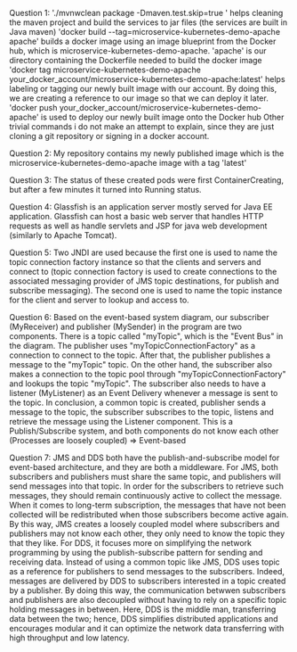 Question 1: 
	'./mvnwclean package -Dmaven.test.skip=true ' helps cleaning the maven project and build the services to jar files (the services are built in Java maven)
	'docker build --tag=microservice-kubernetes-demo-apache apache' builds a docker image using an image blueprint from the Docker hub, which is microservice-kubernetes-demo-apache. 'apache' is our directory containing the Dockerfile needed to build the docker image
	'docker tag microservice-kubernetes-demo-apache your_docker_account/microservice-kubernetes-demo-apache:latest' helps labeling or tagging our newly built image with our account. By doing this, we are creating a reference to our image so that we can deploy it later.
	'docker push your_docker_account/microservice-kubernetes-demo-apache' is used to deploy our newly built image onto the Docker hub
	Other trivial commands i do not make an attempt to explain, since they are just cloning a git repository or signing in a docker account.

Question 2:
	My repository contains my newly published image which is the microservice-kubernetes-demo-apache image with a tag 'latest'

Question 3:
	The status of these created pods were first ContainerCreating, but after a few minutes it turned into Running status.

Question 4:
	Glassfish is an application server mostly served for Java EE application. Glassfish can host a basic web server that handles HTTP requests as well as handle servlets and JSP for java web development (similarly to Apache Tomcat).

Question 5:
	Two JNDI are used because the first one is used to name the topic connection factory instance so that the clients and servers and connect to (topic connection factory is used to create connections to the associated messaging provider of JMS topic destinations, for publish and subscribe messaging). The second one is used to name the topic instance for the client and server to lookup and access to.

Question 6:
	Based on the event-based system diagram, our subscriber (MyReceiver) and publisher (MySender) in the program are two components. There is a topic called "myTopic", which is the "Event Bus" in the diagram. The publisher uses "myTopicConnectionFactory" as a connection to connect to the topic. 
After that, the publisher publishes a message to the "myTopic" topic. 
On the other hand, the subscriber also makes a connection to the topic pool through "myTopicConnectionFactory" and lookups the topic "myTopic". The subscriber also needs to have a listener (MyListener) as an Event Delivery whenever a message is sent to the topic. 
In conclusion, a common topic is created, publisher sends a message to the topic, the subscriber subscribes to the topic, listens and retrieve the message using the Listener component. This is a Publish/Subscribe system, and both components do not know each other (Processes are loosely coupled) => Event-based

Question 7:
	JMS and DDS both have the publish-and-subscribe model for event-based architecture, and they are both a middleware. 
	For JMS, both subscribers and publishers must share the same topic, and publishers will send messages into that topic. In order for the subscribers to retrieve such messages, they should remain continuously active to collect the message. When it comes to long-term subscription, the messages that have not been collected will be redistributed when those subscribers become active again. By this way, JMS creates a loosely coupled model where subscribers and publishers may not know each other, they only need to know the topic they that they like.
	For DDS, it focuses more on simplifying the network programming by using the publish-subscribe pattern for sending and receiving data. Instead of using a common topic like JMS, DDS uses topic as a reference for publishers to send messages to the subscribers. Indeed, messages are delivered by DDS to subscribers interested in a topic created by a publisher. By doing this way, the communication betwwen subscribers and publishers are also decoupled without having to rely on a specific topic holding messages in between. Here, DDS is the middle man, transferring data between the two; hence, DDS simplifies distributed applications and encourages modular and it can optimize the network data transferring with high throughput and low latency. 
